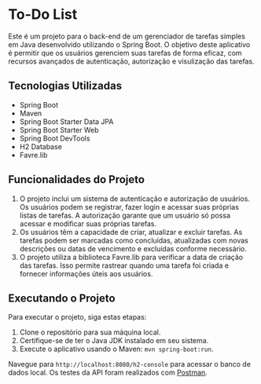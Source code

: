 # To-Do List

Este é um projeto para o back-end de um gerenciador de tarefas simples em Java desenvolvido utilizando o Spring Boot. O objetivo deste aplicativo é permitir que os usuários gerenciem suas tarefas de forma eficaz, com recursos avançados de autenticação, autorização e visulização das tarefas.

## Tecnologias Utilizadas

- Spring Boot
- Maven
- Spring Boot Starter Data JPA
- Spring Boot Starter Web
- Spring Boot DevTools
- H2 Database
- Favre.lib

## Funcionalidades do Projeto

1. O projeto inclui um sistema de autenticação e autorização de usuários. Os usuários podem se registrar, fazer login e acessar suas próprias listas de tarefas. A autorização garante que um usuário só possa acessar e modificar suas próprias tarefas.
2. Os usuários têm a capacidade de criar, atualizar e excluir tarefas. As tarefas podem ser marcadas como concluídas, atualizadas com novas descrições ou datas de vencimento e excluídas conforme necessário.
3. O projeto utiliza a biblioteca Favre.lib para verificar a data de criação das tarefas. Isso permite rastrear quando uma tarefa foi criada e fornecer informações úteis aos usuários.

## Executando o Projeto

Para executar o projeto, siga estas etapas:

1. Clone o repositório para sua máquina local.
2. Certifique-se de ter o Java JDK instalado em seu sistema.
3. Execute o aplicativo usando o Maven: `mvn spring-boot:run`.

Navegue para `http://localhost:8080/h2-console` para acessar o banco de dados local. Os testes da API foram realizados com [Postman](https://www.postman.com/).